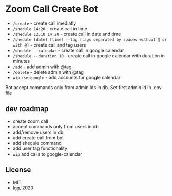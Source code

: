 # Zoom Call Create Bot

- `/create` - create call imediatly
- `/shedule 14:20` - create call in time
- `/shedule 12.10 14:20` - create call in date and time
- `/shedule [date] [time] --tag [tags separated by spaces without @ or with @]` - create call and tag users
- `/shedule --calendar` - create call in google calendar 
- `/shedule --duration 10` - create call in google calendar with duration in minutes
- `/add` - add admin with @tag
- `/delete` - delete admin with @tag
- `wip` `/setgoogle` - add accounts for google calendar

Bot accept commands only from admin ids in db. Set first admin id in .env file

## dev roadmap

- create zoom call
- accept commands only from users in db
- add/remove users in db
- add create call from bot
- add shedule command
- add user tag functionality
- `wip` add calls to google-calendar

## License

* MIT
* [lgg](https://github.com/lgg), 2020

